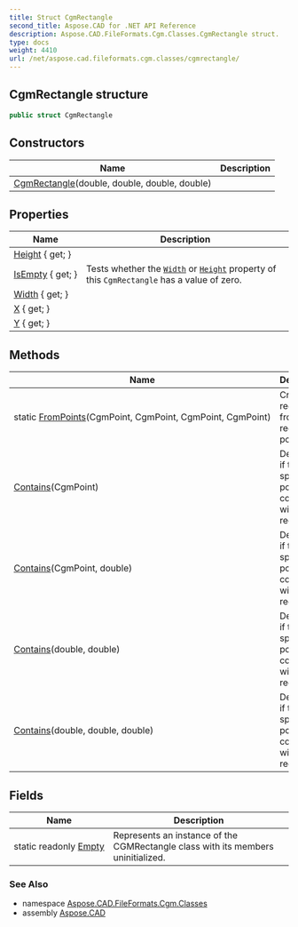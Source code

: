```yaml
---
title: Struct CgmRectangle
second_title: Aspose.CAD for .NET API Reference
description: Aspose.CAD.FileFormats.Cgm.Classes.CgmRectangle struct. 
type: docs
weight: 4410
url: /net/aspose.cad.fileformats.cgm.classes/cgmrectangle/
---
```

## CgmRectangle structure

```csharp
public struct CgmRectangle
```

## Constructors

| Name | Description |
| --- | --- |
| [CgmRectangle](cgmrectangle/)(double, double, double, double) |  |

## Properties

| Name | Description |
| --- | --- |
| [Height](../../aspose.cad.fileformats.cgm.classes/cgmrectangle/height/) { get; } |  |
| [IsEmpty](../../aspose.cad.fileformats.cgm.classes/cgmrectangle/isempty/) { get; } | Tests whether the [`Width`](./width/) or [`Height`](./height/) property of this `CgmRectangle` has a value of zero. |
| [Width](../../aspose.cad.fileformats.cgm.classes/cgmrectangle/width/) { get; } |  |
| [X](../../aspose.cad.fileformats.cgm.classes/cgmrectangle/x/) { get; } |  |
| [Y](../../aspose.cad.fileformats.cgm.classes/cgmrectangle/y/) { get; } |  |

## Methods

| Name | Description |
| --- | --- |
| static [FromPoints](../../aspose.cad.fileformats.cgm.classes/cgmrectangle/frompoints/)(CgmPoint, CgmPoint, CgmPoint, CgmPoint) | Create a rectangle from the rectangle points. |
| [Contains](../../aspose.cad.fileformats.cgm.classes/cgmrectangle/contains/#contains)(CgmPoint) | Determines if the specified point is contained within this rectangle. |
| [Contains](../../aspose.cad.fileformats.cgm.classes/cgmrectangle/contains/#contains_1)(CgmPoint, double) | Determines if the specified point is contained within this rectangle. |
| [Contains](../../aspose.cad.fileformats.cgm.classes/cgmrectangle/contains/#contains_2)(double, double) | Determines if the specified point is contained within this rectangle. |
| [Contains](../../aspose.cad.fileformats.cgm.classes/cgmrectangle/contains/#contains_3)(double, double, double) | Determines if the specified point is contained within this rectangle. |

## Fields

| Name | Description |
| --- | --- |
| static readonly [Empty](../../aspose.cad.fileformats.cgm.classes/cgmrectangle/empty/) | Represents an instance of the CGMRectangle class with its members uninitialized. |

### See Also

* namespace [Aspose.CAD.FileFormats.Cgm.Classes](../../aspose.cad.fileformats.cgm.classes/)
* assembly [Aspose.CAD](../../)


